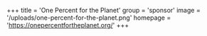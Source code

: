 +++
title = 'One Percent for the Planet'
group = 'sponsor'
image = '/uploads/one-percent-for-the-planet.png'
homepage = 'https://onepercentfortheplanet.org/'
+++